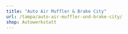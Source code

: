 ```yaml
---
title: "Auto Air Muffler & Brake City"
url: /tampa/auto-air-muffler-und-brake-city/
shop: Autowerkstatt
---
```

